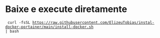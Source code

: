# Baixe e execute diretamente
<code> curl -fsSL https://raw.githubusercontent.com/ElizeuTobias/instal-docker-portainer/main/install-docker.sh | bash <code/>
